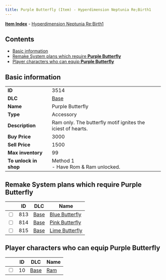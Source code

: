 ```yaml
---
title: Purple Butterfly (Item) - Hyperdimension Neptunia Re;Birth1
---
```


[**Item Index**](/neptunia/rb1/item/index.html) - [Hyperdimension Neptunia Re;Birth1](/neptunia/rb1)

## Contents

- [Basic information](#basic-information)
- [Remake System plans which require **Purple Butterfly**](#remake-system-plans-which-require-purple-butterfly)
- [Player characters who can equip **Purple Butterfly**](#player-characters-who-can-equip-purple-butterfly)

## Basic information

|   |   |
| -- | -- |
| **ID** | 3514 |
| **DLC** | [Base](/neptunia/rb1/dlc/1-base.html) |
| **Name** | Purple Butterfly |
| **Type** | Accessory |
| **Description** | Ram only. The butterfly motif ignites the iciest of hearts. |
| **Buy Price** | 3000 |
| **Sell Price** | 1500 |
| **Max inventory** | 99 |
| **To unlock in shop** | Method 1<br />- Have Rom & Ram unlocked. |


## Remake System plans which require **Purple Butterfly**

|    | ID | DLC | Name |
| -- | -- | --- | ---- |
| <input type="checkbox" id="rb1-quest-1-813" class="trackbox" /> | 813 | [Base](/neptunia/rb1/dlc/1-base.html) | [Blue Butterfly](/neptunia/rb1/quest/1-813-blue-butterfly.html) |
| <input type="checkbox" id="rb1-quest-1-814" class="trackbox" /> | 814 | [Base](/neptunia/rb1/dlc/1-base.html) | [Pink Butterfly](/neptunia/rb1/quest/1-814-pink-butterfly.html) |
| <input type="checkbox" id="rb1-quest-1-815" class="trackbox" /> | 815 | [Base](/neptunia/rb1/dlc/1-base.html) | [Lime Butterfly](/neptunia/rb1/quest/1-815-lime-butterfly.html) |


## Player characters who can equip **Purple Butterfly**

|    | ID | DLC | Name |
| -- | -- | --- | ---- |
| <input type="checkbox" id="rb1-player-1-10" class="trackbox" /> | 10 | [Base](/neptunia/rb1/dlc/1-base.html) | [Ram](/neptunia/rb1/player/1-10-ram.html) |
